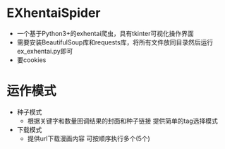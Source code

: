 # EXhentaiSpider
* 一个基于Python3+的exhentai爬虫，具有tkinter可视化操作界面
* 需要安装BeautifulSoup库和requests库，将所有文件放同目录然后运行ex_exhentai.py即可
* 要cookies
# 运作模式
* 种子模式  
    * 根据关键字和数量回调结果的封面和种子链接 提供简单的tag选择模式  
* 下载模式
    * 提供url下载漫画内容 可按顺序执行多个(5个)


